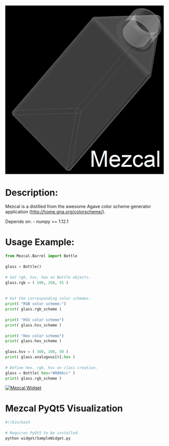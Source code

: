 [![Mezcal Bottle](https://github.com/pakalolo-papalote/Mezcal/blob/master/mezcal.bz2.png?raw=true)](https://github.com/pakalolo-papalote/Mezcal/)

# Description:
Mezcal is a distilled from the awesome Agave color scheme generator application (http://home.gna.org/colorscheme/).

Depends on:
	- numpy >= 1.12.1

# Usage Example:
```python
from Mezcal.Barrel import Bottle

glass = Bottle()

# Set rgb, hsv, hex on Bottle objects.
glass.rgb = ( 100, 200, 55 )


# Get the corresponding color schemes.
print( "RGB color scheme:")
print( glass.rgb_scheme )

print( "HSV color scheme")
print( glass.hsv_scheme )

print( "Hex color scheme")
print( glass.hex_scheme )

glass.hsv = ( 360, 100, 50 )
print( glass.analogous[0].hex )

# Define hex, rgb, hsv on class creation.
glass = Bottle( hex="#0066cc" )
print( glass.rgb_scheme )
```
[![Mezcal Widget](https://github.org/repo-dir/PyQt5-widget/g.gif)](https://github.org/repodir/PyQt5-widget)

# Mezcal PyQt5 Visualization
```bash
#!/bin/bash

# Requires PyQt5 to be installed.
python widget/SampleWidget.py
```
